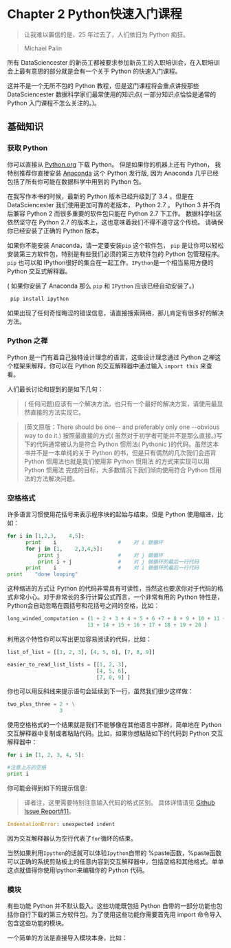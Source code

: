 # Chapter 2 Python快速入门课程
> 让我难以置信的是，25 年过去了，人们依旧为 Python 痴狂。

> Michael Palin

所有 DataSciencester 的新员工都被要求参加新员工的入职培训会，在入职培训会上最有意思的部分就是会有一个关于 Python 的快速入门课程。

这并不是一个无所不包的 Python 教程，但是这门课程将会重点讲授那些 DataSciencester 数据科学家们最常使用的知识点( 一部分知识点恰恰是通常的 Python 入门课程不怎么关注的。)。

## 基础知识

### 获取 Python

你可以直接从 [Python.org](https://www.python.org/) 下载 Python。 但是如果你的机器上还有 Python， 我特别推荐你直接安装 [Anaconda](https://store.continuum.io/cshop/anaconda/) 这个 Python 发行版, 因为 Anaconda 几乎已经包括了所有你可能在数据科学中用到的 Python 包。

在我写作本书的时候，最新的 Python 版本已经升级到了 3.4 。但是在 DataSciencester 我们使用更加可靠的老版本， Python 2.7 。 Python 3 并不向后兼容 Python 2 而很多重要的软件包只能在 Python 2.7 下工作。 数据科学社区依然坚守在 Python 2.7 的版本上，这也意味着我们不得不遵守这个传统。 请确保你已经安装了正确的 Python 版本。

如果你不能安装 Anaconda，请一定要安装`pip` 这个软件包， `pip` 是让你可以轻松安装第三方软件包，特别是有些我们必须的第三方软件包的 Python 包管理程序。 `pip` 也可以和 IPython很好的集合在一起工作，`IPython`是一个相当易用方便的 Python 交互式解释器。

( 如果你安装了 Anaconda 那么 `pip` 和 `IPython` 应该已经自动安装了。)

```bash
 pip install ipython
```
如果出现了任何奇怪晦涩的错误信息，请直接搜索网络，那儿肯定有很多好的解决方法。

### Python 之禅

Python 是一门有着自己独特设计理念的语言，这些设计理念通过 Python 之禅这个框架来解释，你可以在 Python 的交互解释器中通过输入 `import this` 来查看。

人们最长讨论和提到的是如下几句：

> ( 任何问题)应该有一个解决方法，也只有一个最好的解决方案，请使用最显然直接的方法实现它。

> (英文原版：There should be one-- and preferably only one --obvious way to do it.)
按照最直接的方式( 虽然对于初学者可能并不是那么直接。)写下的代码通常被认为是符合 Python 惯用法( Pythonic )的代码。虽然这本书并不是一本单纯的关于 Python 的书，但是只有偶然的几次我们会违背 Python 惯用法也就是我们使用非 Python 惯用法 的方式来实现可以用 Python 惯用法 完成的目标，大多数情况下我们倾向使用符合 Python 惯用法的方法解决问题。

### 空格格式

许多语言习惯使用花括号来表示程序块的起始与结束。但是 Python 使用缩进，比如：
```python
for i in [1,2,3,    4,5]:
      print    i                    #    对 i 做循环
      for j in [1,    2,3,4,5]:
          print j                   #    对 j 做循环
          print i + j               #    对 j 做循环的最后一行代码
      print    i                    #    对 i 做循环的最后一行代码
print    "done looping"
```
这种缩进的方式让 Python 的代码非常具有可读性，当然这也要求你对于代码的格式非常小心。对于非常长的多行计算公式而言，一个非常有用的 Python 特性是， Python会自动忽略在圆括号和花括号之间的空格，比如：
```python
long_winded_computation = (1 + 2 + 3 + 4 + 5 + 6 +7 + 8 + 9 + 10 + 11 + 12 +
                          13 + 14 + 15 + 16 + 17 + 18 + 19 + 20 )
```
利用这个特性你可以写出更加容易阅读的代码，比如：
```python
list_of_list = [[1, 2, 3], [4, 5, 6], [7, 8, 9]]

easier_to_read_list_lists = [[1, 2, 3],
                             [4, 5, 6],
                             [7, 8, 9] ]
```
你也可以用反斜线来提示语句会延续到下一行，虽然我们很少这样做：
```python
two_plus_three = 2 + \
                 3
```
使用空格格式的一个结果就是我们不能够像在其他语言中那样，简单地在 Python 交互解释器中复制或者粘贴代码。比如，如果你想粘贴如下的代码到 Python 交互解释器中：
```python
for i in [1, 2, 3, 4, 5]:

#注意上方的空格
print i
```
你可能会得到如下的提示信息:
> 译者注，这里需要特别注意输入代码的格式区别。 具体详情请见 [Github Issue Report#11](https://github.com/joelgrus/data-science-from-scratch/issues/11)。

```python
IndentationError: unexpected indent
```
因为交互解释器认为空行代表了`for`循环的结束。

当然如果利用`Ipython`的话就可以体验`Ipython`自带的 %paste函数，%paste函数可以正确的系统剪贴板上的任意内容到交互解释器中，包括空格和其他格式。单单这点就值得你使用Ipython来编辑你的 Python 代码。

### 模块

有些功能 Python 并不默认载入。这些功能既包括 Python 自带的一部分功能也包括你自行下载的第三方软件包。为了使用这些功能你需要首先用 import 命令导入包含这些功能的模块。

一个简单的方法是直接导入模块本身，比如：



